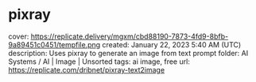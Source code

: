 # pixray

cover: https://replicate.delivery/mgxm/cbd88190-7873-4fd9-8bfb-9a89451c0451/tempfile.png
created: January 22, 2023 5:40 AM (UTC)
description: Uses pixray to generate an image from text prompt
folder: AI Systems / AI | Image | Unsorted
tags: ai image, free
url: https://replicate.com/dribnet/pixray-text2image
